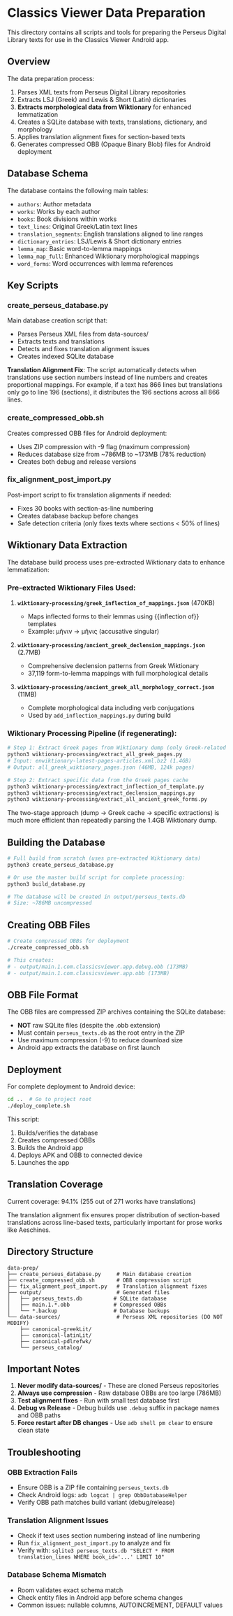 # Classics Viewer Data Preparation

This directory contains all scripts and tools for preparing the Perseus Digital Library texts for use in the Classics Viewer Android app.

## Overview

The data preparation process:
1. Parses XML texts from Perseus Digital Library repositories
2. Extracts LSJ (Greek) and Lewis & Short (Latin) dictionaries
3. **Extracts morphological data from Wiktionary** for enhanced lemmatization
4. Creates a SQLite database with texts, translations, dictionary, and morphology
5. Applies translation alignment fixes for section-based texts
6. Generates compressed OBB (Opaque Binary Blob) files for Android deployment

## Database Schema

The database contains the following main tables:
- `authors`: Author metadata
- `works`: Works by each author
- `books`: Book divisions within works
- `text_lines`: Original Greek/Latin text lines
- `translation_segments`: English translations aligned to line ranges
- `dictionary_entries`: LSJ/Lewis & Short dictionary entries
- `lemma_map`: Basic word-to-lemma mappings
- `lemma_map_full`: Enhanced Wiktionary morphological mappings
- `word_forms`: Word occurrences with lemma references

## Key Scripts

### create_perseus_database.py
Main database creation script that:
- Parses Perseus XML files from data-sources/
- Extracts texts and translations
- Detects and fixes translation alignment issues
- Creates indexed SQLite database

**Translation Alignment Fix**: The script automatically detects when translations use section numbers instead of line numbers and creates proportional mappings. For example, if a text has 866 lines but translations only go to line 196 (sections), it distributes the 196 sections across all 866 lines.

### create_compressed_obb.sh
Creates compressed OBB files for Android deployment:
- Uses ZIP compression with -9 flag (maximum compression)
- Reduces database size from ~786MB to ~173MB (78% reduction)
- Creates both debug and release versions

### fix_alignment_post_import.py
Post-import script to fix translation alignments if needed:
- Fixes 30 books with section-as-line numbering
- Creates database backup before changes
- Safe detection criteria (only fixes texts where sections < 50% of lines)

## Wiktionary Data Extraction

The database build process uses pre-extracted Wiktionary data to enhance lemmatization:

### Pre-extracted Wiktionary Files Used:
1. **`wiktionary-processing/greek_inflection_of_mappings.json`** (470KB)
   - Maps inflected forms to their lemmas using {{inflection of}} templates
   - Example: μῆνιν → μῆνις (accusative singular)

2. **`wiktionary-processing/ancient_greek_declension_mappings.json`** (2.7MB)
   - Comprehensive declension patterns from Greek Wiktionary
   - 37,119 form-to-lemma mappings with full morphological details

3. **`wiktionary-processing/ancient_greek_all_morphology_correct.json`** (11MB)
   - Complete morphological data including verb conjugations
   - Used by `add_inflection_mappings.py` during build

### Wiktionary Processing Pipeline (if regenerating):
```bash
# Step 1: Extract Greek pages from Wiktionary dump (only Greek-related pages)
python3 wiktionary-processing/extract_all_greek_pages.py
# Input: enwiktionary-latest-pages-articles.xml.bz2 (1.4GB)
# Output: all_greek_wiktionary_pages.json (46MB, 124k pages)

# Step 2: Extract specific data from the Greek pages cache
python3 wiktionary-processing/extract_inflection_of_template.py
python3 wiktionary-processing/extract_declension_mappings.py
python3 wiktionary-processing/extract_all_ancient_greek_forms.py
```

The two-stage approach (dump → Greek cache → specific extractions) is much more efficient than repeatedly parsing the 1.4GB Wiktionary dump.

## Building the Database

```bash
# Full build from scratch (uses pre-extracted Wiktionary data)
python3 create_perseus_database.py

# Or use the master build script for complete processing:
python3 build_database.py

# The database will be created in output/perseus_texts.db
# Size: ~786MB uncompressed
```

## Creating OBB Files

```bash
# Create compressed OBBs for deployment
./create_compressed_obb.sh

# This creates:
# - output/main.1.com.classicsviewer.app.debug.obb (173MB)
# - output/main.1.com.classicsviewer.app.obb (173MB)
```

## OBB File Format

The OBB files are compressed ZIP archives containing the SQLite database:
- **NOT** raw SQLite files (despite the .obb extension)
- Must contain `perseus_texts.db` as the root entry in the ZIP
- Use maximum compression (-9) to reduce download size
- Android app extracts the database on first launch

## Deployment

For complete deployment to Android device:
```bash
cd ..  # Go to project root
./deploy_complete.sh
```

This script:
1. Builds/verifies the database
2. Creates compressed OBBs
3. Builds the Android app
4. Deploys APK and OBB to connected device
5. Launches the app

## Translation Coverage

Current coverage: 94.1% (255 out of 271 works have translations)

The translation alignment fix ensures proper distribution of section-based translations across line-based texts, particularly important for prose works like Aeschines.

## Directory Structure

```
data-prep/
├── create_perseus_database.py     # Main database creation
├── create_compressed_obb.sh       # OBB compression script
├── fix_alignment_post_import.py   # Translation alignment fixes
├── output/                        # Generated files
│   ├── perseus_texts.db          # SQLite database
│   ├── main.1.*.obb              # Compressed OBBs
│   └── *.backup                  # Database backups
└── data-sources/                  # Perseus XML repositories (DO NOT MODIFY)
    ├── canonical-greekLit/
    ├── canonical-latinLit/
    ├── canonical-pdlrefwk/
    └── perseus_catalog/
```

## Important Notes

1. **Never modify data-sources/** - These are cloned Perseus repositories
2. **Always use compression** - Raw database OBBs are too large (786MB)
3. **Test alignment fixes** - Run with small test database first
4. **Debug vs Release** - Debug builds use `.debug` suffix in package names and OBB paths
5. **Force restart after DB changes** - Use `adb shell pm clear` to ensure clean state

## Troubleshooting

### OBB Extraction Fails
- Ensure OBB is a ZIP file containing `perseus_texts.db`
- Check Android logs: `adb logcat | grep ObbDatabaseHelper`
- Verify OBB path matches build variant (debug/release)

### Translation Alignment Issues
- Check if text uses section numbering instead of line numbering
- Run `fix_alignment_post_import.py` to analyze and fix
- Verify with: `sqlite3 perseus_texts.db "SELECT * FROM translation_lines WHERE book_id='...' LIMIT 10"`

### Database Schema Mismatch
- Room validates exact schema match
- Check entity files in Android app before schema changes
- Common issues: nullable columns, AUTOINCREMENT, DEFAULT values